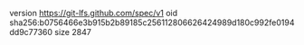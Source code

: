 version https://git-lfs.github.com/spec/v1
oid sha256:b0756466e3b915b2b89185c256112806626424989d180c992fe0194dd9c77360
size 2847
